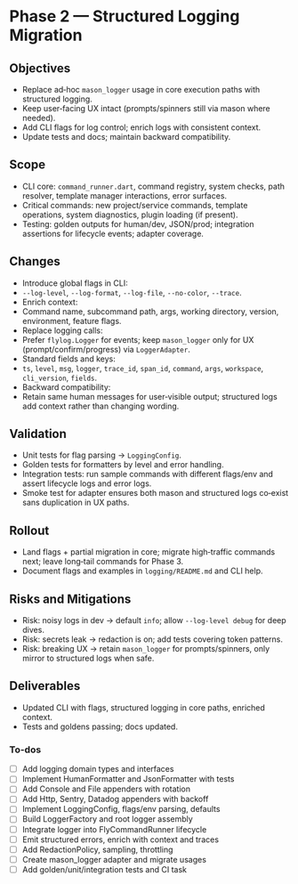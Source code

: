 <!-- e8589630-03f6-49a7-ade2-6afa16a81a14 a53d188a-77d4-4e53-9e1a-cf83f7312e5c -->
# Phase 2 — Structured Logging Migration

## Objectives

- Replace ad‑hoc `mason_logger` usage in core execution paths with structured logging.
- Keep user‑facing UX intact (prompts/spinners still via mason where needed).
- Add CLI flags for log control; enrich logs with consistent context.
- Update tests and docs; maintain backward compatibility.

## Scope

- CLI core: `command_runner.dart`, command registry, system checks, path resolver, template manager interactions, error surfaces.
- Critical commands: new project/service commands, template operations, system diagnostics, plugin loading (if present).
- Testing: golden outputs for human/dev, JSON/prod; integration assertions for lifecycle events; adapter coverage.

## Changes

- Introduce global flags in CLI:
- `--log-level`, `--log-format`, `--log-file`, `--no-color`, `--trace`.
- Enrich context:
- Command name, subcommand path, args, working directory, version, environment, feature flags.
- Replace logging calls:
- Prefer `flylog.Logger` for events; keep `mason_logger` only for UX (prompt/confirm/progress) via `LoggerAdapter`.
- Standard fields and keys:
- `ts`, `level`, `msg`, `logger`, `trace_id`, `span_id`, `command`, `args`, `workspace`, `cli_version`, `fields`.
- Backward compatibility:
- Retain same human messages for user‑visible output; structured logs add context rather than changing wording.

## Validation

- Unit tests for flag parsing → `LoggingConfig`.
- Golden tests for formatters by level and error handling.
- Integration tests: run sample commands with different flags/env and assert lifecycle logs and error logs.
- Smoke test for adapter ensures both mason and structured logs co‑exist sans duplication in UX paths.

## Rollout

- Land flags + partial migration in core; migrate high‑traffic commands next; leave long‑tail commands for Phase 3.
- Document flags and examples in `logging/README.md` and CLI help.

## Risks and Mitigations

- Risk: noisy logs in dev → default `info`; allow `--log-level debug` for deep dives.
- Risk: secrets leak → redaction is on; add tests covering token patterns.
- Risk: breaking UX → retain `mason_logger` for prompts/spinners, only mirror to structured logs when safe.

## Deliverables

- Updated CLI with flags, structured logging in core paths, enriched context.
- Tests and goldens passing; docs updated.

### To-dos

- [ ] Add logging domain types and interfaces
- [ ] Implement HumanFormatter and JsonFormatter with tests
- [ ] Add Console and File appenders with rotation
- [ ] Add Http, Sentry, Datadog appenders with backoff
- [ ] Implement LoggingConfig, flags/env parsing, defaults
- [ ] Build LoggerFactory and root logger assembly
- [ ] Integrate logger into FlyCommandRunner lifecycle
- [ ] Emit structured errors, enrich with context and traces
- [ ] Add RedactionPolicy, sampling, throttling
- [ ] Create mason_logger adapter and migrate usages
- [ ] Add golden/unit/integration tests and CI task